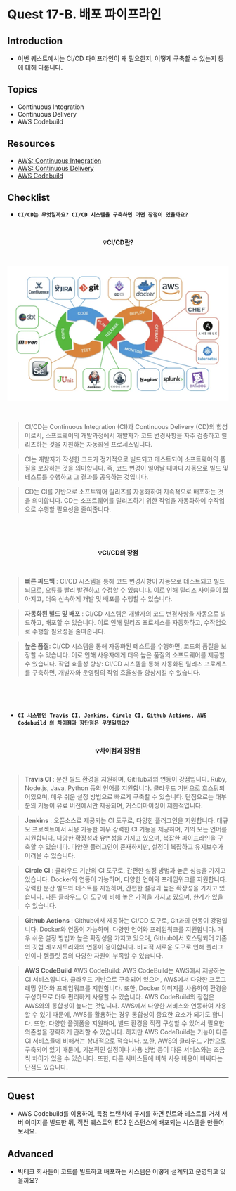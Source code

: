 # Quest 17-B. 배포 파이프라인

## Introduction

- 이번 퀘스트에서는 CI/CD 파이프라인이 왜 필요한지, 어떻게 구축할 수 있는지 등에 대해 다룹니다.

## Topics

- Continuous Integration
- Continuous Delivery
- AWS Codebuild

## Resources

- [AWS: Continuous Integration](https://aws.amazon.com/ko/devops/continuous-integration/)
- [AWS: Continuous Delivery](https://aws.amazon.com/ko/devops/continuous-delivery/)
- [AWS Codebuild](https://aws.amazon.com/ko/codebuild/getting-started/)

## Checklist

- **`CI/CD는 무엇일까요? CI/CD 시스템을 구축하면 어떤 장점이 있을까요?`**

<br>

**<center> 💡CI/CD란? </center>**

<br>

<p align = "center"><img src = "image/CI:CD.png" width = "1000"></p>

<br>

> CI/CD는 Continuous Integration (CI)과 Continuous Delivery (CD)의 합성어로서, 소프트웨어의 개발과정에서 개발자가 코드 변경사항을 자주 검증하고 릴리즈하는 것을 지원하는 자동화된 프로세스입니다.

> CI는 개발자가 작성한 코드가 정기적으로 빌드되고 테스트되어 소프트웨어의 품질을 보장하는 것을 의미합니다. 즉, 코드 변경이 일어날 때마다 자동으로 빌드 및 테스트를 수행하고 그 결과를 공유하는 것입니다.

> CD는 CI를 기반으로 소프트웨어 릴리즈를 자동화하여 지속적으로 배포하는 것을 의미합니다. CD는 소프트웨어를 릴리즈하기 위한 작업을 자동화하여 수작업으로 수행할 필요성을 줄여줍니다.

<br><br><br>

**<center>💡CI/CD의 장점</center>**

<br>

> **빠른 피드백** : CI/CD 시스템을 통해 코드 변경사항이 자동으로 테스트되고 빌드되므로, 오류를 빨리 발견하고 수정할 수 있습니다. 이로 인해 릴리즈 사이클이 짧아지고, 더욱 신속하게 개발 및 배포를 수행할 수 있습니다.

> **자동화된 빌드 및 배포** : CI/CD 시스템은 개발자의 코드 변경사항을 자동으로 빌드하고, 배포할 수 있습니다. 이로 인해 릴리즈 프로세스를 자동화하고, 수작업으로 수행할 필요성을 줄여줍니다.

> **높은 품질**: CI/CD 시스템을 통해 자동화된 테스트를 수행하면, 코드의 품질을 보장할 수 있습니다. 이로 인해 사용자에게 더욱 높은 품질의 소프트웨어를 제공할 수 있습니다.
> 작업 효율성 향상: CI/CD 시스템을 통해 자동화된 릴리즈 프로세스를 구축하면, 개발자와 운영팀의 작업 효율성을 향상시킬 수 있습니다.

<br>
<br>
<br>

- **`CI 시스템인 Travis CI, Jenkins, Circle CI, Github Actions, AWS Codebuild 의 차이점과 장단점은 무엇일까요?`**

<br>

**<center>💡차이점과 장담점 </center>**

<br>

> **Travis CI** :
> 분산 빌드 환경을 지원하며, GitHub과의 연동이 강점입니다.
> Ruby, Node.js, Java, Python 등의 언어를 지원합니다.
> 클라우드 기반으로 호스팅되어있으며, 매우 쉬운 설정 방법으로 빠르게 구축할 수 있습니다.
> 단점으로는 대부분의 기능이 유료 버전에서만 제공되며, 커스터마이징이 제한적입니다.

> **Jenkins** :
> 오픈소스로 제공되는 CI 도구로, 다양한 플러그인을 지원합니다.
> 대규모 프로젝트에서 사용 가능한 매우 강력한 CI 기능을 제공하며, 거의 모든 언어를 지원합니다.
> 다양한 확장성과 유연성을 가지고 있으며, 복잡한 파이프라인을 구축할 수 있습니다.
> 다양한 플러그인이 존재하지만, 설정이 복잡하고 유지보수가 어려울 수 있습니다.

> **Circle CI** :
> 클라우드 기반의 CI 도구로, 간편한 설정 방법과 높은 성능을 가지고 있습니다.
> Docker와 연동이 가능하며, 다양한 언어와 프레임워크를 지원합니다.
> 강력한 분산 빌드와 테스트를 지원하며, 간편한 설정과 높은 확장성을 가지고 있습니다.
> 다른 클라우드 CI 도구에 비해 높은 가격을 가지고 있으며, 한계가 있을 수 있습니다.

> **Github Actions** :
> Github에서 제공하는 CI/CD 도구로, Git과의 연동이 강점입니다.
> Docker와 연동이 가능하며, 다양한 언어와 프레임워크를 지원합니다.
> 매우 쉬운 설정 방법과 높은 확장성을 가지고 있으며, Github에서 호스팅되어 기존의 깃헙 레포지토리와의 연동이 용이합니다.
> 비교적 새로운 도구로 인해 플러그인이나 템플릿 등의 다양한 자원이 부족할 수 있습니다.

> **AWS CodeBuild**
> AWS CodeBuild: AWS CodeBuild는 AWS에서 제공하는 CI 서비스입니다. 클라우드 기반으로 구축되어 있으며, AWS에서 다양한 프로그래밍 언어와 프레임워크를 지원합니다. 또한, Docker 이미지를 사용하여 환경을 구성하므로 더욱 편리하게 사용할 수 있습니다.
> AWS CodeBuild의 장점은 AWS와의 통합성이 높다는 것입니다. AWS에서 다양한 서비스와 연동하여 사용할 수 있기 때문에, AWS를 활용하는 경우 통합성이 중요한 요소가 되기도 합니다. 또한, 다양한 플랫폼을 지원하며, 빌드 환경을 직접 구성할 수 있어서 필요한 의존성을 정확하게 관리할 수 있습니다.
> 하지만 AWS CodeBuild는 기능이 다른 CI 서비스들에 비해서는 상대적으로 적습니다. 또한, AWS의 클라우드 기반으로 구축되어 있기 때문에, 기본적인 설정이나 사용 방법 등이 다른 서비스와는 조금씩 차이가 있을 수 있습니다. 또한, 다른 서비스들에 비해 사용 비용이 비싸다는 단점도 있습니다.

---

## Quest

- AWS Codebuild를 이용하여, 특정 브랜치에 푸시를 하면 린트와 테스트를 거쳐 서버 이미지를 빌드한 뒤, 직전 퀘스트의 EC2 인스턴스에 배포되는 시스템을 만들어 보세요.

## Advanced

- 빅테크 회사들이 코드를 빌드하고 배포하는 시스템은 어떻게 설계되고 운영되고 있을까요?
